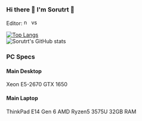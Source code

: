 ### Hi there 👋 I'm Sorutrt :whale:

<!--
**Sorutrt/Sorutrt** is a ✨ _special_ ✨ repository because its `README.md` (this file) appears on your GitHub profile.

Here are some ideas to get you started:

- 🔭 I’m currently working on ...
- 🌱 I’m currently learning ...
- 👯 I’m looking to collaborate on ...
- 🤔 I’m looking for help with ...
- 💬 Ask me about ...
- 📫 How to reach me: ...
- 😄 Pronouns: ...
- ⚡ Fun fact: ...
-->

Editor: <img src="https://github.com/marwin1991/profile-technology-icons/assets/136815194/b113a23c-5c04-45aa-819c-bd04e8ac2a37" width=16px alt="neovim"> <img src="https://user-images.githubusercontent.com/25181517/192108891-d86b6220-e232-423a-bf5f-90903e6887c3.png" width=16px alt="vscode">


[![Top Langs](https://github-readme-stats.vercel.app/api/top-langs/?username=Sorutrt&theme=dracula)](https://github.com/anuraghazra/github-readme-stats)  
![Sorutrt's GitHub stats](https://github-readme-stats.vercel.app/api?username=Sorutrt&show_icons=true&theme=dracula)

### PC Specs
#### Main Desktop
Xeon E5-2670
GTX 1650

#### Main Laptop
ThinkPad E14 Gen 6 AMD
Ryzen5 3575U
32GB RAM
